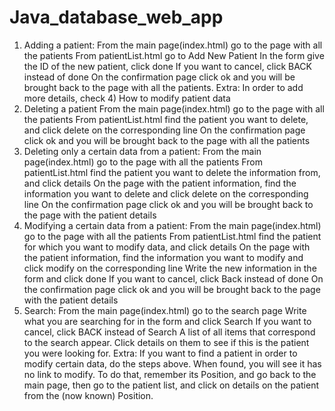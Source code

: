 # Java_database_web_app
1) Adding a patient:
From the main page(index.html) go to the page with all the patients
From patientList.html go to Add New Patient
In the form give the ID of the new patient, click done
If you want to cancel, click BACK instead of done
On the confirmation page click ok and you will be brought back to the page with all the patients. Extra: In order to add more details, check 4) How to modify patient data 
2) Deleting a patient
From the main page(index.html) go to the page with all the patients
From patientList.html find the patient you want to delete, and click delete on the corresponding line
On the confirmation page click ok and you will be brought back to the page with all the patients
3) Deleting only a certain data from a patient:
From the main page(index.html) go to the page with all the patients
From patientList.html find the patient you want to delete the information from, and click details
On the page with the patient information, find the information you want to delete and click delete on the corresponding line
On the confirmation page click ok and you will be brought back to the page with the patient details
4) Modifying a certain data from a patient:
From the main page(index.html) go to the page with all the patients
From patientList.html find the patient for which you want to modify data, and click details
On the page with the patient information, find the information you want to modify and click modify on the corresponding line
Write the new information in the form and click done 
If you want to cancel, click Back instead of done
On the confirmation page click ok and you will be brought back to the page with the patient details
5) Search:
From the main page(index.html) go to the search page
Write what you are searching for in the form and click Search
If you want to cancel, click BACK instead of Search
A list of all items that correspond to the search appear. Click details on them to see if this is the patient you were looking for.
Extra: If you want to find a patient in order to modify certain data, do the steps above.
When found, you will see it has no link to modify. To do that, remember its Position, and go back to the main page, then go to the patient list, and click on details on the patient from the (now known) Position.
